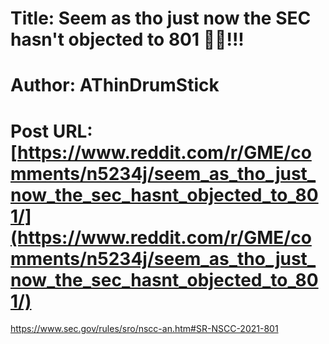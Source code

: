 # Title: Seem as tho just now the SEC hasn't objected to 801 🦍🚀!!!
# Author: AThinDrumStick
# Post URL: [https://www.reddit.com/r/GME/comments/n5234j/seem_as_tho_just_now_the_sec_hasnt_objected_to_801/](https://www.reddit.com/r/GME/comments/n5234j/seem_as_tho_just_now_the_sec_hasnt_objected_to_801/)


https://www.sec.gov/rules/sro/nscc-an.htm#SR-NSCC-2021-801